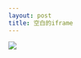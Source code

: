 ```yaml
---
layout: post
title: 空白的iframe
---
```

![](http://pic002.cnblogs.com/images/2011/18938/2011070221363059.png)